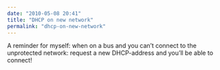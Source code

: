 ```yaml
---
date: "2010-05-08 20:41"
title: "DHCP on new network"
permalink: "dhcp-on-new-network"
---
```


A reminder for myself: when on a bus and you can’t connect to the unprotected network: request a new DHCP-address and you’ll be able to connect!
